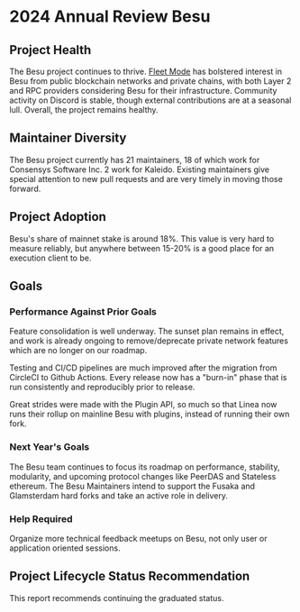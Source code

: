 [//]: # (SPDX-License-Identifier: CC-BY-4.0)

# 2024 Annual Review Besu

## Project Health

The Besu project continues to thrive. [Fleet Mode](https://consensys.io/blog/besu-fleet-the-future-of-rpc-scaling) has bolstered interest in Besu from public blockchain networks and private chains, with both Layer 2 and RPC providers considering Besu for their infrastructure. Community activity on Discord is stable, though external contributions are at a seasonal lull. Overall, the project remains healthy.


## Maintainer Diversity

The Besu project currently has 21 maintainers, 18 of which work for Consensys Software Inc.  2 work for Kaleido. Existing maintainers give special attention to new pull requests and are very timely in moving those forward.

## Project Adoption

Besu's share of mainnet stake is around 18%. This value is very hard to measure reliably, but anywhere between 15-20% is a good place for an execution client to be.

## Goals

### Performance Against Prior Goals

Feature consolidation is well underway. The sunset plan remains in effect, and work is already ongoing to remove/deprecate private network features which are no longer on our roadmap.

Testing and CI/CD pipelines are much improved after the migration from CircleCI to Github Actions. Every release now has a "burn-in" phase that is run consistently and reproducibly prior to release.

Great strides were made with the Plugin API, so much so that Linea now runs their rollup on mainline Besu with plugins, instead of running their own fork. 


### Next Year's Goals

The Besu team continues to focus its roadmap on performance, stability, modularity, and upcoming protocol changes like PeerDAS and Stateless ethereum. The Besu Maintainers intend to support the Fusaka and Glamsterdam hard forks and take an active role in delivery.

### Help Required

Organize more technical feedback meetups on Besu, not only user or application oriented sessions. 

## Project Lifecycle Status Recommendation

This report recommends continuing the graduated status. 
